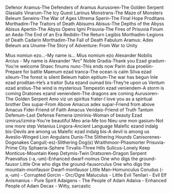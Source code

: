 Defenor Aramus-The Defenders of Aramus
Aurusoren-The Golden Serpent
Glasialis Vinarum-The Icy Quest
Larinus Monstrans-The Maze of Monsters
Beleum Seneins-The War of Ages
Ultrema Sperin-The Final Hope
Proditans Morthadim-The Traitors of Death
Abisums Abisus-The Depths of the Abyss
Abisus Apertin-The Abyss Opens
Igmi Prisuvia-The Fires of Prisuvia
Finum an Aeda-The End of an Era
Redidin-The Return
Legibis Morthadim-Legions of Death
Cadarin Morthadim-The Fall of Death
Fabulum Aramus: Adex Beleum ara Unume-The Story of Adventure: From War to Unity

Mius nomiun ezo…-My name is… 
Mius nomium ezo Alexander Nobilis Arcius - My name is Alexander “Arc” Noble
Gradia-Thank you
Ezad gradum-You’re welcome
Shaec finums nunc-This ends now
Parin dua proeliin-Prepare for battle
Maenum ezad tranca-The ocean is calm
Silva ezad sileum-The forest is silent
Beleum habin epitium-The war has begun
Inle ezad proditan-He’s a traitor
Suta ezand oumad bis-They’re upon us
Ventum ezad arstius-The wind is mysterious
Tempestin ezad veniendem-A storm is coming
Dratones ezand veniendem-The dragons are coming
Aurusoren-The Golden Serpent
Amo viz un spiritus frater-I love you as a spiritual brother
Dex supar-From Above
Amacus adex supar-Friend from above
Amacus Fidei-Friend of Faith
Amacus Veridais-Friend of Truth
Tantum Defenum-Last Defense
Femena izmirinis-Woman of beauty
Ezad izmirus/izmira-You're beautiful
Meo aria-Me too
Nieu une mon gasium-Not one more step
Vetanius Lingora-Ancient Language
Malefic ezand indalg bis-Devils are among us
Malefic ezad indalg bis-A devil is among us
Aveslio-Winged Lion
Angulans Dunis-The Slithering Hounds
Canisorenes-Dogsnakes
Cangul(-es)-Slithering Dog(s)
Wraithmoor-Phasmorter
Prisuvia-Prime City
Sphaeria-Sphere
Tirvalis-Three Hills
Sulicus-Lonely Keep
Monticus-Mountain Keep
Detymis-Twin
Dratsoren-Dragon Serpent
Praevaltus (-a,-um)-Enhanced
dwarf-nomus
One who digs the ground-fausor
Little One who digs the ground-fausorculus
One who digs the mountain-monfausor
Dwarf-monfausor
Little Man-Homunculus
Corudus (-a,-um) - Corrupted
Gorcin - Orc/Ogre
Maluculus - Little Evil
Tenilari - Evil Elf
Anismanius - Pure Spirit
Adaigens - The People of Adam
Adaiva - Enhanced People of Adam
Decax - Witty, sarcastic